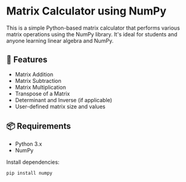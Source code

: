 
# Matrix Calculator using NumPy

This is a simple Python-based matrix calculator that performs various matrix operations using the NumPy library. It's ideal for students and anyone learning linear algebra and NumPy.

## 🚀 Features

- Matrix Addition
- Matrix Subtraction
- Matrix Multiplication
- Transpose of a Matrix
- Determinant and Inverse (if applicable)
- User-defined matrix size and values

## 📦 Requirements

- Python 3.x
- NumPy

Install dependencies:

```bash
pip install numpy

